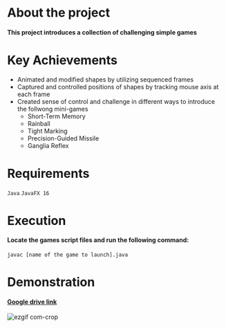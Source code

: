 

# About the project
#### This project introduces a collection of challenging simple games 

# Key Achievements
* Animated and modified shapes by utilizing sequenced frames
* Captured and controlled positions of shapes by tracking mouse axis at each frame
* Created sense of control and challenge in different ways to introduce the follwong mini-games
  * Short-Term Memory
  * Rainball
  * Tight Marking
  * Precision-Guided Missile
  * Ganglia Reflex

# Requirements
`Java` `JavaFX 16`

# Execution
#### Locate the games script files and run the following command:
```
javac [name of the game to launch].java
```

# Demonstration
#### [Google drive link](https://drive.google.com/file/d/1JdI-cHHon9IWdEWzJvYYCBtAfcIw-Qbr/view?usp=sharing)

![ezgif com-crop](https://github.com/GalaluddinOwais/2D_Mini_Games/assets/111979327/5b8e2a4a-f5a1-4048-9899-5205403ece13)
